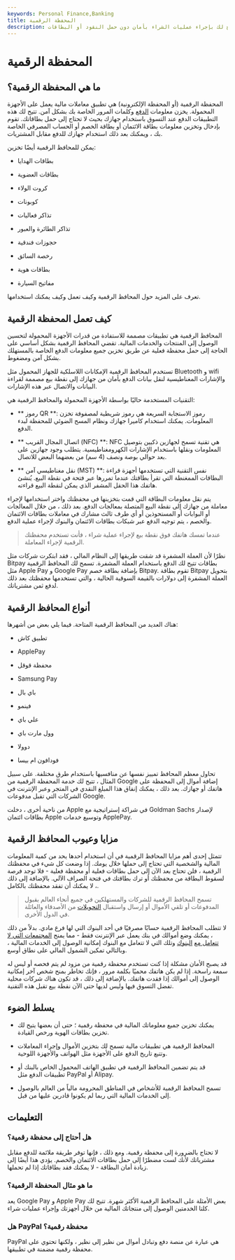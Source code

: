 ```yaml
---
keywords: Personal Finance,Banking
title: المحفظة الرقمية
description: المحفظة الرقمية هي تطبيق على جهاز محمول يخزن معلومات الدفع ويسمح لك بإجراء عمليات الشراء بأمان دون حمل النقود أو البطاقات.
---
```


# المحفظة الرقمية
## ما هي المحفظة الرقمية؟

المحفظة الرقمية (أو المحفظة الإلكترونية) هي تطبيق معاملات مالية يعمل على الأجهزة المحمولة. يخزن معلومات [الدفع](/payment) وكلمات المرور الخاصة بك بشكل آمن. تتيح لك هذه التطبيقات الدفع عند التسوق باستخدام جهازك بحيث لا تحتاج إلى حمل بطاقاتك. تقوم بإدخال وتخزين معلومات بطاقة الائتمان أو بطاقة الخصم أو الحساب المصرفي الخاصة بك ، ويمكنك بعد ذلك استخدام جهازك للدفع مقابل المشتريات.

يمكن للمحافظ الرقمية أيضًا تخزين:

- بطاقات الهدايا

- بطاقات العضوية

- كروت الولاء

- كوبونات

- تذاكر فعاليات

- تذاكر الطائرة والعبور

- حجوزات فندقية

- رخصة السائق

- بطاقات هوية

- مفاتيح السيارة

تعرف على المزيد حول المحافظ الرقمية وكيف تعمل وكيف يمكنك استخدامها.

## كيف تعمل المحفظة الرقمية

المحافظ الرقمية هي تطبيقات مصممة للاستفادة من قدرات الأجهزة المحمولة لتحسين الوصول إلى المنتجات والخدمات المالية. تقضي المحافظ الرقمية بشكل أساسي على الحاجة إلى حمل محفظة فعلية عن طريق تخزين جميع معلومات الدفع الخاصة بالمستهلك بشكل آمن ومضغوط.

تستخدم المحافظ الرقمية الإمكانات اللاسلكية للجهاز المحمول مثل Bluetooth و wifi والإشارات المغناطيسية لنقل بيانات الدفع بأمان من جهازك إلى نقطة بيع مصممة لقراءة البيانات والاتصال عبر هذه الإشارات.

التقنيات المستخدمة حاليًا بواسطة الأجهزة المحمولة والمحافظ الرقمية هي:

- ** رموز QR **: رموز الاستجابة السريعة هي رموز شريطية لمصفوفة تخزن المعلومات. يمكنك استخدام كاميرا جهازك ونظام المسح الضوئي للمحفظة لبدء الدفع.

- ** اتصال المجال القريب (NFC) **: NFC هي تقنية تسمح لجهازين ذكيين بتوصيل المعلومات ونقلها باستخدام الإشارات الكهرومغناطيسية. يتطلب وجود جهازين على بعد حوالي بوصة ونصف (4 سم) من بعضهما البعض للاتصال.

- ** نقل مغناطيسي آمن (MST) **: نفس التقنية التي تستخدمها أجهزة قراءة البطاقات الممغنطة التي تقرأ بطاقتك عندما تمررها عبر فتحة في نقطة البيع. يُنشئ هاتفك هذا الحقل المشفر الذي يمكن لنقطة البيع قراءته.

يتم نقل معلومات البطاقة التي قمت بتخزينها في محفظتك واختر استخدامها لإجراء معاملة من جهازك إلى نقطة البيع المتصلة بمعالجات الدفع. بعد ذلك ، من خلال المعالجات أو البوابات أو المستحوذين أو أي طرف ثالث مشارك في معاملات بطاقات الائتمان والخصم ، يتم توجيه الدفع عبر شبكات بطاقات الائتمان والبنوك لإجراء عملية الدفع.

> عندما تمسك هاتفك فوق نقطة بيع لإجراء عملية شراء ، فأنت تستخدم محفظتك الرقمية لإجراء المعاملة.

>

نظرًا لأن العملة المشفرة قد شقت طريقها إلى النظام المالي ، فقد ابتكرت شركات مثل Bitpay بطاقات تتيح لك الدفع باستخدام العملة المشفرة. تسمح لك المحافظ الرقمية مثل Apple Pay و Google Pay بإضافة بطاقة خصم Bitpay. تقوم بطاقة Bitpay بتحويل العملة المشفرة إلى دولارات بالقيمة السوقية الحالية ، والتي تستخدمها محفظتك بعد ذلك لدفع ثمن مشترياتك.

## أنواع المحافظ الرقمية

هناك العديد من المحافظ الرقمية المتاحة. فيما يلي بعض من أشهرها:

- تطبيق كاش

- ApplePay

- محفظة قوقل

- Samsung Pay

- باي بال

- فينمو

- علي باي

- وول مارت باي

- دوولا

- فودافون ام بيسا

تحاول معظم المحافظ تمييز نفسها عن منافسيها باستخدام طرق مختلفة. على سبيل المثال ، تتيح لك خدمة المحفظة الرقمية من Google إضافة أموال إلى المحفظة على هاتفك أو جهازك. بعد ذلك ، يمكنك إنفاق هذا المبلغ النقدي في المتجر وعبر الإنترنت في الشركات التي تقبل مدفوعات Google.

من ناحية أخرى ، دخلت Apple في شراكة إستراتيجية مع Goldman Sachs لإصدار بطاقات ائتمان Apple وتوسيع خدمات ApplePay.

## مزايا وعيوب المحافظ الرقمية

تتمثل إحدى أهم مزايا المحافظ الرقمية في أن استخدام أحدها يحد من كمية المعلومات المالية والشخصية التي تحتاج إلى حملها خلال يومك. إذا وضعت كل شيء في محفظتك الرقمية ، فلن تحتاج بعد الآن إلى حمل بطاقات فعلية أو محفظة فعلية - فلا توجد فرصة لسقوط البطاقة من محفظتك أو ترك بطاقتك في فتحة الصراف الآلي. بالإضافة إلى ذلك ، لا يمكنك أن تفقد محفظتك بالكامل.

> تسمح المحافظ الرقمية للشركات والمستهلكين في جميع أنحاء العالم بقبول المدفوعات أو تلقي الأموال أو إرسال واستقبال [التحويلات](/remittance) من الأصدقاء والعائلة في الدول الأخرى.

>

لا تتطلب المحافظ الرقمية حسابًا مصرفيًا في أحد البنوك التي لها فرع مادي. بدلاً من ذلك ، يمكنك وضع أموالك في بنك يعمل عبر الإنترنت فقط - مما يمنح [المجتمعات التي لا تتعامل مع](/underbanked) [البنوك](/unbanked) وتلك التي لا تتعامل مع البنوك إمكانية الوصول إلى الخدمات المالية ، وبالتالي تمكين الشمول المالي على نطاق أوسع.

قد يصبح الأمان مشكلة إذا كنت تستخدم محفظة رقمية من مزود لم يتم فحصه أو ليس له سمعة راسخة. إذا لم يكن هاتفك محميًا بكلمة مرور ، فإنك تخاطر بمنح شخص آخر إمكانية الوصول إلى أموالك إذا فقدت هاتفك. بالإضافة إلى ذلك ، قد تكون هناك شركات محلية تفضل التسوق فيها وليس لديها حتى الآن نقطة بيع تقبل هذه التقنية.

## يسلط الضوء

- يمكنك تخزين جميع معلوماتك المالية في محفظة رقمية ؛ حتى أن بعضها يتيح لك تخزين بطاقات الهوية ورخص القيادة.

- المحافظ الرقمية هي تطبيقات مالية تسمح لك بتخزين الأموال وإجراء المعاملات وتتبع تاريخ الدفع على الأجهزة مثل الهواتف والأجهزة اللوحية.

- قد يتم تضمين المحافظ الرقمية في تطبيق الهاتف المحمول الخاص بالبنك أو تطبيقات الدفع مثل PayPal أو Alipay.

- تسمح المحافظ الرقمية للأشخاص في المناطق المحرومة مالياً من العالم بالوصول إلى الخدمات المالية التي ربما لم يكونوا قادرين عليها من قبل.

## التعليمات

### هل أحتاج إلى محفظة رقمية؟

لا تحتاج بالضرورة إلى محفظة رقمية. ومع ذلك ، فإنها توفر طريقة ملائمة للدفع مقابل مشترياتك لأنك لست مضطرًا إلى حمل بطاقات الائتمان والخصم. يؤدي هذا أيضًا إلى زيادة أمان البطاقة - لا يمكنك فقد بطاقاتك إذا لم تحملها.

### ما هو مثال المحفظة الرقمية؟

يعد Google Pay و Apple Pay بعض الأمثلة على المحافظ الرقمية الأكثر شهرة. تتيح لك كلتا الخدمتين الوصول إلى منتجاتك المالية من خلال أجهزتك وإجراء عمليات شراء.

### هل PayPal محفظة رقمية؟

PayPal هي عبارة عن منصة دفع وتبادل أموال من نظير إلى نظير ، ولكنها تحتوي على محفظة رقمية مضمنة في تطبيقها.

